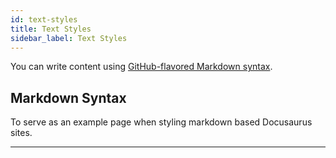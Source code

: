 ```yaml
---
id: text-styles
title: Text Styles
sidebar_label: Text Styles
---
```


You can write content using [GitHub-flavored Markdown syntax](https://github.github.com/gfm/).

## Markdown Syntax

To serve as an example page when styling markdown based Docusaurus sites.

---
